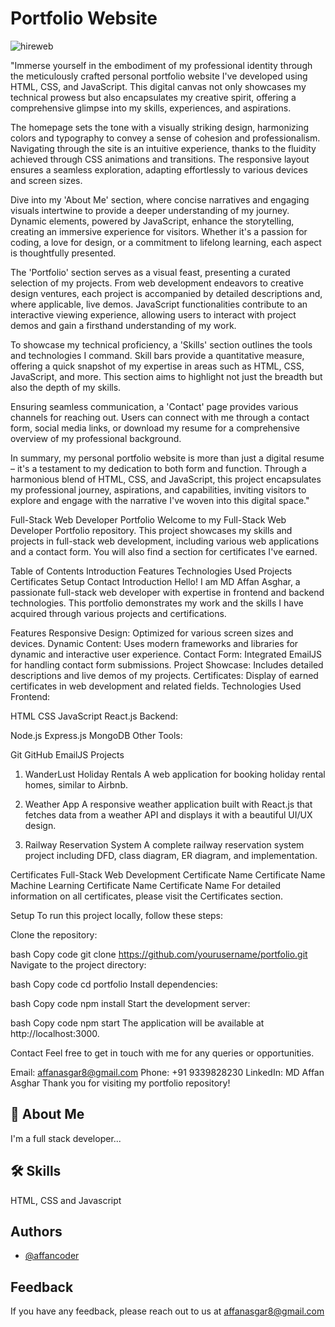 # Portfolio Website

![hireweb](https://github.com/affancoder/Portfolio_Website/assets/113276865/191de61a-ce85-41a8-9ba0-bb1657226c26)


"Immerse yourself in the embodiment of my professional identity through the meticulously crafted personal portfolio website I've developed using HTML, CSS, and JavaScript. This digital canvas not only showcases my technical prowess but also encapsulates my creative spirit, offering a comprehensive glimpse into my skills, experiences, and aspirations.

The homepage sets the tone with a visually striking design, harmonizing colors and typography to convey a sense of cohesion and professionalism. Navigating through the site is an intuitive experience, thanks to the fluidity achieved through CSS animations and transitions. The responsive layout ensures a seamless exploration, adapting effortlessly to various devices and screen sizes.

Dive into my 'About Me' section, where concise narratives and engaging visuals intertwine to provide a deeper understanding of my journey. Dynamic elements, powered by JavaScript, enhance the storytelling, creating an immersive experience for visitors. Whether it's a passion for coding, a love for design, or a commitment to lifelong learning, each aspect is thoughtfully presented.

The 'Portfolio' section serves as a visual feast, presenting a curated selection of my projects. From web development endeavors to creative design ventures, each project is accompanied by detailed descriptions and, where applicable, live demos. JavaScript functionalities contribute to an interactive viewing experience, allowing users to interact with project demos and gain a firsthand understanding of my work.

To showcase my technical proficiency, a 'Skills' section outlines the tools and technologies I command. Skill bars provide a quantitative measure, offering a quick snapshot of my expertise in areas such as HTML, CSS, JavaScript, and more. This section aims to highlight not just the breadth but also the depth of my skills.

Ensuring seamless communication, a 'Contact' page provides various channels for reaching out. Users can connect with me through a contact form, social media links, or download my resume for a comprehensive overview of my professional background.

In summary, my personal portfolio website is more than just a digital resume – it's a testament to my dedication to both form and function. Through a harmonious blend of HTML, CSS, and JavaScript, this project encapsulates my professional journey, aspirations, and capabilities, inviting visitors to explore and engage with the narrative I've woven into this digital space."

Full-Stack Web Developer Portfolio
Welcome to my Full-Stack Web Developer Portfolio repository. This project showcases my skills and projects in full-stack web development, including various web applications and a contact form. You will also find a section for certificates I've earned.

Table of Contents
Introduction
Features
Technologies Used
Projects
Certificates
Setup
Contact
Introduction
Hello! I am MD Affan Asghar, a passionate full-stack web developer with expertise in frontend and backend technologies. This portfolio demonstrates my work and the skills I have acquired through various projects and certifications.

Features
Responsive Design: Optimized for various screen sizes and devices.
Dynamic Content: Uses modern frameworks and libraries for dynamic and interactive user experience.
Contact Form: Integrated EmailJS for handling contact form submissions.
Project Showcase: Includes detailed descriptions and live demos of my projects.
Certificates: Display of earned certificates in web development and related fields.
Technologies Used
Frontend:

HTML
CSS
JavaScript
React.js
Backend:

Node.js
Express.js
MongoDB
Other Tools:

Git
GitHub
EmailJS
Projects
1. WanderLust Holiday Rentals
A web application for booking holiday rental homes, similar to Airbnb.

2. Weather App
A responsive weather application built with React.js that fetches data from a weather API and displays it with a beautiful UI/UX design.

3. Railway Reservation System
A complete railway reservation system project including DFD, class diagram, ER diagram, and implementation.

Certificates
Full-Stack Web Development
Certificate Name
Certificate Name
Machine Learning
Certificate Name
Certificate Name
For detailed information on all certificates, please visit the Certificates section.

Setup
To run this project locally, follow these steps:

Clone the repository:

bash
Copy code
git clone https://github.com/yourusername/portfolio.git
Navigate to the project directory:

bash
Copy code
cd portfolio
Install dependencies:

bash
Copy code
npm install
Start the development server:

bash
Copy code
npm start
The application will be available at http://localhost:3000.

Contact
Feel free to get in touch with me for any queries or opportunities.

Email: affanasgar8@gmail.com
Phone: +91 9339828230
LinkedIn: MD Affan Asghar
Thank you for visiting my portfolio repository!


## 🚀 About Me
I'm a full stack developer...


## 🛠 Skills
HTML, CSS and Javascript


## Authors

- [@affancoder](https://github.com/affancoder)


## Feedback

If you have any feedback, please reach out to us at affanasgar8@gmail.com

